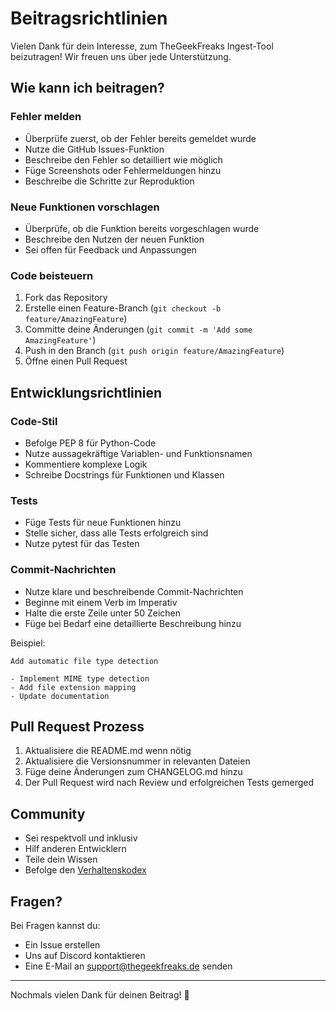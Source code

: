 # Beitragsrichtlinien

Vielen Dank für dein Interesse, zum TheGeekFreaks Ingest-Tool beizutragen! Wir freuen uns über jede Unterstützung.

## Wie kann ich beitragen?

### Fehler melden

- Überprüfe zuerst, ob der Fehler bereits gemeldet wurde
- Nutze die GitHub Issues-Funktion
- Beschreibe den Fehler so detailliert wie möglich
- Füge Screenshots oder Fehlermeldungen hinzu
- Beschreibe die Schritte zur Reproduktion

### Neue Funktionen vorschlagen

- Überprüfe, ob die Funktion bereits vorgeschlagen wurde
- Beschreibe den Nutzen der neuen Funktion
- Sei offen für Feedback und Anpassungen

### Code beisteuern

1. Fork das Repository
2. Erstelle einen Feature-Branch (`git checkout -b feature/AmazingFeature`)
3. Committe deine Änderungen (`git commit -m 'Add some AmazingFeature'`)
4. Push in den Branch (`git push origin feature/AmazingFeature`)
5. Öffne einen Pull Request

## Entwicklungsrichtlinien

### Code-Stil

- Befolge PEP 8 für Python-Code
- Nutze aussagekräftige Variablen- und Funktionsnamen
- Kommentiere komplexe Logik
- Schreibe Docstrings für Funktionen und Klassen

### Tests

- Füge Tests für neue Funktionen hinzu
- Stelle sicher, dass alle Tests erfolgreich sind
- Nutze pytest für das Testen

### Commit-Nachrichten

- Nutze klare und beschreibende Commit-Nachrichten
- Beginne mit einem Verb im Imperativ
- Halte die erste Zeile unter 50 Zeichen
- Füge bei Bedarf eine detaillierte Beschreibung hinzu

Beispiel:
```
Add automatic file type detection

- Implement MIME type detection
- Add file extension mapping
- Update documentation
```

## Pull Request Prozess

1. Aktualisiere die README.md wenn nötig
2. Aktualisiere die Versionsnummer in relevanten Dateien
3. Füge deine Änderungen zum CHANGELOG.md hinzu
4. Der Pull Request wird nach Review und erfolgreichen Tests gemerged

## Community

- Sei respektvoll und inklusiv
- Hilf anderen Entwicklern
- Teile dein Wissen
- Befolge den [Verhaltenskodex](CODE_OF_CONDUCT.md)

## Fragen?

Bei Fragen kannst du:
- Ein Issue erstellen
- Uns auf Discord kontaktieren
- Eine E-Mail an support@thegeekfreaks.de senden

---

Nochmals vielen Dank für deinen Beitrag! 🚀
